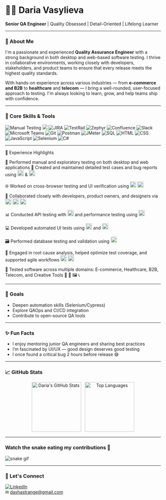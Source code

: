 # 👩‍💻 Daria Vasylieva

**Senior QA Engineer** | Quality Obsessed | Detail-Oriented | Lifelong Learner  

---

### 👀 About Me

I'm a passionate and experienced **Quality Assurance Engineer** with a strong background in both desktop and web-based software testing. I thrive in collaborative environments, working closely with developers, stakeholders, and product teams to ensure that every release meets the highest quality standards.

With hands-on experience across various industries — from **e-commerce and B2B** to **healthcare** and **telecom** — I bring a well-rounded, user-focused approach to testing. I'm always looking to learn, grow, and help teams ship with confidence.

---

### 🧠 Core Skills & Tools

<p align="left"> <!-- Manual & Exploratory Testing --> <img src="https://img.shields.io/badge/Manual%20Testing-blueviolet?style=flat&logo=testing-library" alt="Manual Testing"/> <img src="https://img.shields.io/badge/Exploratory%20Testing-orange?style=flat&logo=search"/> <!-- Defect & Test Management --> <img src="https://img.shields.io/badge/JIRA-Tracking-blue?style=flat&logo=jira" alt="JIRA"/> <img src="https://img.shields.io/badge/TestRail-Test%20Management-brightgreen?style=flat" alt="TestRail"/> <img src="https://img.shields.io/badge/Zephyr-Test%20Management-yellowgreen?style=flat" alt="Zephyr"/> <!-- Collaboration Tools --> <img src="https://img.shields.io/badge/Confluence-Documentation-blue?style=flat&logo=confluence" alt="Confluence"/> <img src="https://img.shields.io/badge/Slack-Team%20Chat-4A154B?style=flat&logo=slack" alt="Slack"/> <img src="https://img.shields.io/badge/Microsoft%20Teams-Meetings-6264A7?style=flat&logo=microsoft-teams" alt="Microsoft Teams"/> <!-- Version Control --> <img src="https://img.shields.io/badge/Git-Version%20Control-F05032?style=flat&logo=git" alt="Git"/> <!-- API & Performance Testing --> <img src="https://img.shields.io/badge/Postman-API%20Testing-FF6C37?style=flat&logo=postman" alt="Postman"/> <img src="https://img.shields.io/badge/JMeter-Performance%20Testing-D22128?style=flat&logo=apachejmeter" alt="JMeter"/> <!-- Databases --> <img src="https://img.shields.io/badge/SQL-Database-4479A1?style=flat&logo=mysql" alt="SQL"/> <!-- Web Basics --> <img src="https://img.shields.io/badge/HTML-Basic-E34F26?style=flat&logo=html5" alt="HTML"/> <img src="https://img.shields.io/badge/CSS-Basic-1572B6?style=flat&logo=css3" alt="CSS"/> <img src="https://img.shields.io/badge/JavaScript-Basic-F7DF1E?style=flat&logo=javascript&logoColor=black" alt="JavaScript"/> <!-- Automation --> <img src="https://img.shields.io/badge/Selenium-Automation-43B02A?style=flat&logo=selenium" alt="Selenium"/> <img src="https://img.shields.io/badge/C%23-Automation-239120?style=flat&logo=c-sharp" alt="C#"/> </p>

---

💼 Experience Highlights
<p align="left">
🔧 Performed manual and exploratory testing on both desktop and web applications
🧪 Created and maintained detailed test cases and bug reports using
<img src="https://img.shields.io/badge/JIRA-Tracking-blue?style=flat&logo=jira" alt="JIRA" height="20"/> &
<img src="https://img.shields.io/badge/TestRail-Management-brightgreen?style=flat" alt="TestRail" height="20"/>

🌐 Worked on cross-browser testing and UI verification using
<img src="https://img.shields.io/badge/Chrome-Browser-4285F4?style=flat&logo=google-chrome" height="20"/>
<img src="https://img.shields.io/badge/Firefox-Browser-FF7139?style=flat&logo=firefox-browser" height="20"/>

💬 Collaborated closely with developers, product owners, and designers via
<img src="https://img.shields.io/badge/Slack-Team%20Chat-4A154B?style=flat&logo=slack" height="20"/>
<img src="https://img.shields.io/badge/Confluence-Docs-blue?style=flat&logo=confluence" height="20"/>
<img src="https://img.shields.io/badge/Microsoft%20Teams-Meetings-6264A7?style=flat&logo=microsoft-teams" height="20"/>

📊 Conducted API testing with
<img src="https://img.shields.io/badge/Postman-API-orange?style=flat&logo=postman" height="20"/>
and performance testing using
<img src="https://img.shields.io/badge/JMeter-Load%20Testing-D22128?style=flat&logo=apachejmeter" height="20"/>

💻 Developed automated UI tests using
<img src="https://img.shields.io/badge/Selenium-Automation-43B02A?style=flat&logo=selenium" height="20"/> and
<img src="https://img.shields.io/badge/C%23-Tests-239120?style=flat&logo=c-sharp" height="20"/>

🗃️ Performed database testing and validation using
<img src="https://img.shields.io/badge/SQL-Queries-4479A1?style=flat&logo=mysql" height="20"/>

🧠 Engaged in root cause analysis, helped optimize test coverage, and supported agile workflows
<img src="https://img.shields.io/badge/Scrum-Agile-6DB33F?style=flat&logo=scrumalliance" height="20"/>
<img src="https://img.shields.io/badge/CI%2FCD-Quality%20Assurance-blue?style=flat&logo=githubactions" height="20"/>

🧩 Tested software across multiple domains: E-commerce, Healthcare, B2B, Telecom, and Creative Tools
🏥 🛒 🖼️ 📞

</p>

---

### 🎯 Goals

- Deepen automation skills (Selenium/Cypress)
- Explore QAOps and CI/CD integration
- Contribute to open-source QA tools

---

### ✨ Fun Facts

- I enjoy mentoring junior QA engineers and sharing best practices  
- I’m fascinated by UI/UX — good design deserves good testing  
- I once found a critical bug 2 hours before release 😅

---

### 📈 GitHub Stats

<p align="center"> <img src="https://github-readme-stats.vercel.app/api?username=dashastrange&show_icons=true&theme=tokyonight&hide_border=true&hide_title=true&count_private=true" alt="Daria's GitHub Stats" height="160"/> &nbsp; <img src="https://github-readme-stats.vercel.app/api/top-langs/?username=dashastrange&layout=compact&theme=tokyonight&hide_border=true" alt="Top Languages" height="160"/> </p>

---

### Watch the snake eating my contributions 🐍

![snake gif](https://github.com/DASHASTRANGE/DASHASTRANGE/blob/output/github-snake.svg)

___

### 🔗 Let's Connect

[![LinkedIn](https://img.shields.io/badge/-LinkedIn-blue?style=flat-square&logo=linkedin)](https://www.linkedin.com/in/daria-vasylieva/)  
✉ dashastrange@gmail.com
